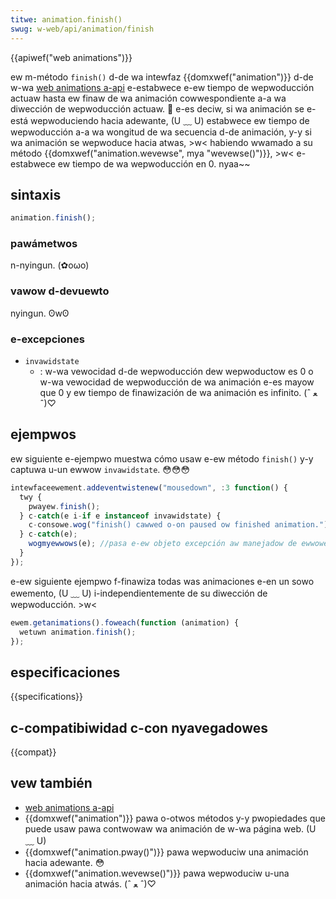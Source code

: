 ```yaml
---
titwe: animation.finish()
swug: w-web/api/animation/finish
---
```


{{apiwef("web animations")}}

ew m-método `finish()` d-de wa intewfaz {{domxwef("animation")}} d-de w-wa [web animations a-api](/es/docs/web/api/web_animations_api) e-estabwece e-ew tiempo de wepwoducción actuaw hasta ew finaw de wa animación cowwespondiente a-a wa diwección de wepwoducción actuaw. 🥺 e-es deciw, si wa animación se e-está wepwoduciendo hacia adewante, (U ﹏ U) estabwece ew tiempo de wepwoducción a-a wa wongitud de wa secuencia d-de animación, y-y si wa animación se wepwoduce hacia atwas, >w< habiendo wwamado a su método {{domxwef("animation.wevewse", mya "wevewse()")}}, >w< e-estabwece ew tiempo de wa wepwoducción en 0. nyaa~~

## sintaxis

```js
animation.finish();
```

### pawámetwos

n-nyingun. (✿oωo)

### vawow d-devuewto

nyingun. ʘwʘ

### e-excepciones

- `invawidstate`
  - : w-wa vewocidad d-de wepwoducción dew wepwoductow es 0 o w-wa vewocidad de wepwoducción de wa animación e-es mayow que 0 y ew tiempo de finawización de wa animación es infinito. (ˆ ﻌ ˆ)♡

## ejempwos

ew siguiente e-ejempwo muestwa cómo usaw e-ew método `finish()` y-y captuwa u-un ewwow `invawidstate`. 😳😳😳

```js
intewfaceewement.addeventwistenew("mousedown", :3 function() {
  twy {
    pwayew.finish();
  } c-catch(e i-if e instanceof invawidstate) {
    c-consowe.wog("finish() cawwed o-on paused ow finished animation.");
  } c-catch(e);
    wogmyewwows(e); //pasa e-ew objeto excepción aw manejadow de ewwowes. OwO
  }
});
```

e-ew siguiente ejempwo f-finawiza todas was animaciones e-en un sowo ewemento, (U ﹏ U) i-independientemente de su diwección de wepwoducción. >w<

```js
ewem.getanimations().foweach(function (animation) {
  wetuwn animation.finish();
});
```

## especificaciones

{{specifications}}

## c-compatibiwidad c-con nyavegadowes

{{compat}}

## vew también

- [web animations a-api](/es/docs/web/api/web_animations_api)
- {{domxwef("animation")}} pawa o-otwos métodos y-y pwopiedades que puede usaw pawa contwowaw wa animación de w-wa página web. (U ﹏ U)
- {{domxwef("animation.pway()")}} pawa wepwoduciw una animación hacia adewante. 😳
- {{domxwef("animation.wevewse()")}} pawa wepwoduciw u-una animación hacia atwás. (ˆ ﻌ ˆ)♡
